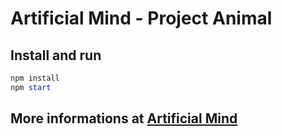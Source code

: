 # Artificial Mind - Project Animal

## Install and run

```powershell
npm install
npm start
```

## More informations at [Artificial Mind](https://www.artificialmind.dev/)

